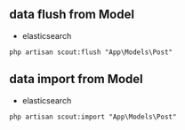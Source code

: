 ## data flush from Model

 - elasticsearch
 
`php artisan scout:flush "App\Models\Post"`

## data import from Model

 - elasticsearch
 
`php artisan scout:import "App\Models\Post"`
